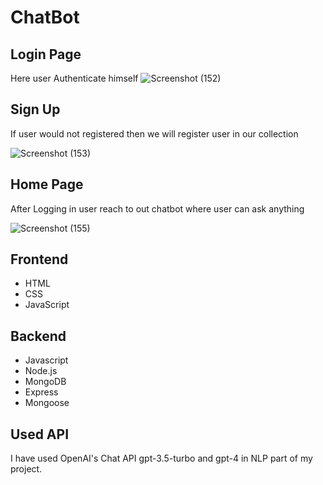 # ChatBot

## Login Page

Here user Authenticate himself 
![Screenshot (152)](https://user-images.githubusercontent.com/128968997/230717086-1c9193a0-081e-4355-87c2-80a4ba73e30e.png)


## Sign Up

If user would not registered then we will register user in our collection

![Screenshot (153)](https://user-images.githubusercontent.com/128968997/230717156-f22af1d7-0349-4d7e-852c-1a1617f32ea7.png)


## Home Page
 After Logging in user reach to out chatbot  where user can ask anything 
 
![Screenshot (155)](https://user-images.githubusercontent.com/128968997/230717253-f0bb46ea-db88-46b6-9a6d-e4faf83745de.png)

## Frontend 
- HTML
- CSS
- JavaScript

## Backend
- Javascript 
- Node.js
- MongoDB
- Express
- Mongoose

## Used API
I have used OpenAI's Chat API gpt-3.5-turbo and gpt-4 in NLP part of my project.
  
